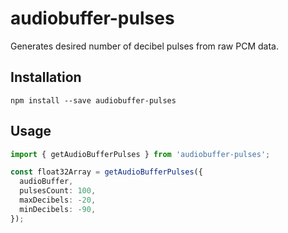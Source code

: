 # audiobuffer-pulses

Generates desired number of decibel pulses from raw PCM data.

## Installation

`npm install --save audiobuffer-pulses`

## Usage

```typescript
import { getAudioBufferPulses } from 'audiobuffer-pulses';

const float32Array = getAudioBufferPulses({
  audioBuffer,
  pulsesCount: 100,
  maxDecibels: -20,
  minDecibels: -90,
});
```
